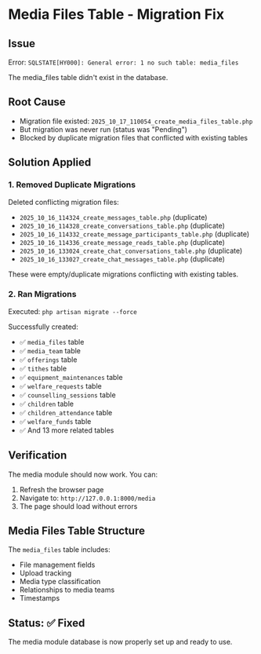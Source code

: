 # Media Files Table - Migration Fix

## Issue
Error: `SQLSTATE[HY000]: General error: 1 no such table: media_files`

The media_files table didn't exist in the database.

## Root Cause
- Migration file existed: `2025_10_17_110054_create_media_files_table.php`
- But migration was never run (status was "Pending")
- Blocked by duplicate migration files that conflicted with existing tables

## Solution Applied

### 1. Removed Duplicate Migrations
Deleted conflicting migration files:
- `2025_10_16_114324_create_messages_table.php` (duplicate)
- `2025_10_16_114328_create_conversations_table.php` (duplicate)
- `2025_10_16_114332_create_message_participants_table.php` (duplicate)
- `2025_10_16_114336_create_message_reads_table.php` (duplicate)
- `2025_10_16_133024_create_chat_conversations_table.php` (duplicate)
- `2025_10_16_133027_create_chat_messages_table.php` (duplicate)

These were empty/duplicate migrations conflicting with existing tables.

### 2. Ran Migrations
Executed: `php artisan migrate --force`

Successfully created:
- ✅ `media_files` table
- ✅ `media_team` table
- ✅ `offerings` table
- ✅ `tithes` table
- ✅ `equipment_maintenances` table
- ✅ `welfare_requests` table
- ✅ `counselling_sessions` table
- ✅ `children` table
- ✅ `children_attendance` table
- ✅ `welfare_funds` table
- ✅ And 13 more related tables

## Verification

The media module should now work. You can:
1. Refresh the browser page
2. Navigate to: `http://127.0.0.1:8000/media`
3. The page should load without errors

## Media Files Table Structure

The `media_files` table includes:
- File management fields
- Upload tracking
- Media type classification
- Relationships to media teams
- Timestamps

## Status: ✅ Fixed

The media module database is now properly set up and ready to use.
